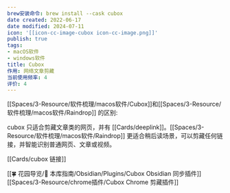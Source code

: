 ```yaml
---
brew安装命令: brew install --cask cubox
date created: 2022-06-17
date modified: 2024-07-11
icon: '[[icon-cc-image-cubox icon-cc-image.png]]'
publish: true
tags:
- macOS软件
- windows软件
title: Cubox
作用: 网络文章剪藏
当前使用频率: 4
评价: 4
---
```

[[Spaces/3-Resource/软件梳理/macos软件/Cubox]]和[[Spaces/3-Resource/软件梳理/macos软件/Raindrop]] 的区别:

cubox 只适合剪藏文章类的网页，并有 [[Cards/deeplink]]。[[Spaces/3-Resource/软件梳理/macos软件/Raindrop]] 更适合稍后读场景，可以剪藏任何链接，并智能识别普通网页、文章或视频。

[[Cards/cubox 链接]]

[[🍀 花园导览/🧰 本库指南/Obsidian/Plugins/Cubox Obsidian 同步插件]]
[[Spaces/3-Resource/chrome插件/Cubox Chrome 剪藏插件]]